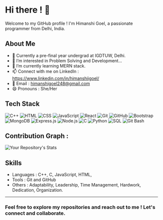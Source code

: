 <link rel="stylesheet" href="https://cdnjs.cloudflare.com/ajax/libs/font-awesome/6.0.0-beta3/css/all.min.css">

# Hi there ! 👋

Welcome to my GitHub profile ! I'm Himanshi Goel, a passionate programmer from Delhi, India.

## About Me
- 💼 Currently a pre-final year undergrad at IGDTUW, Delhi.
-  👀 I’m interested in Problem Solving and Development...
- 🌱 I’m currently learning MERN stack.
- 📫 Connect with me on LinkedIn : https://www.linkedin.com/in/himanshiigoel/
- 📧 Email : himanshigoel248@gmail.com
- 😄 Pronouns : She/Her

## Tech Stack
![C++](https://img.icons8.com/color/48/000000/c-plus-plus-logo.png) 
 ![HTML](https://img.icons8.com/color/48/000000/html-5--v1.png) 
 ![CSS](https://img.icons8.com/color/48/000000/css3.png)
 ![JavaScript](https://img.icons8.com/color/48/000000/javascript--v1.png) 
 ![React](https://img.icons8.com/color/48/000000/react-native.png) 
 ![Git](https://img.icons8.com/color/48/000000/git.png) 
 ![GitHub](https://img.icons8.com/fluent/48/000000/github.png) 
 ![Bootstrap](https://img.icons8.com/color/32/000000/bootstrap.png)
 ![MongoDB](https://img.icons8.com/color/48/000000/mongodb.png)
 ![Express.js](https://img.icons8.com/color/48/000000/express.png)
 ![Node.js](https://img.icons8.com/color/48/000000/nodejs.png) 
![C](https://img.icons8.com/color/48/000000/c-programming.png) 
![Python](https://img.icons8.com/color/48/000000/python.png) 
![SQL](https://img.icons8.com/ios-filled/50/000000/sql.png) 
![Git Bash](https://img.icons8.com/windows/32/000000/git.png)


## Contribution Graph :
![Your Repository's Stats](https://github-readme-streak-stats.herokuapp.com/?user=HimanshiGoel10)

## Skills
- Languages : C++, C, JavaScript, HTML,
- Tools : Git and GitHub
- Others :  Adaptability, Leadership, Time Management, Hardwork, Dedication, Organization.

---
### Feel free to explore my repositories and reach out to me ! Let's connect and collaborate.

<!---
HimanshiGoel10/HimanshiGoel10 is a ✨ special ✨ repository because its `README.md` (this file) appears on your GitHub profile.
You can click the Preview link to take a look at your changes.
--->

